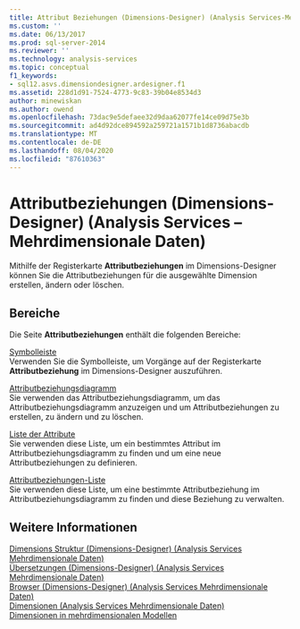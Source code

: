 ```yaml
---
title: Attribut Beziehungen (Dimensions-Designer) (Analysis Services-Mehrdimensionale Daten) | Microsoft-Dokumentation
ms.custom: ''
ms.date: 06/13/2017
ms.prod: sql-server-2014
ms.reviewer: ''
ms.technology: analysis-services
ms.topic: conceptual
f1_keywords:
- sql12.asvs.dimensiondesigner.ardesigner.f1
ms.assetid: 228d1d91-7524-4773-9c83-39b04e8534d3
author: minewiskan
ms.author: owend
ms.openlocfilehash: 73dac9e5defaee32d9daa62077fe14ce09d75e3b
ms.sourcegitcommit: ad4d92dce894592a259721a1571b1d8736abacdb
ms.translationtype: MT
ms.contentlocale: de-DE
ms.lasthandoff: 08/04/2020
ms.locfileid: "87610363"
---
```

# <a name="attribute-relationships-dimension-designer-analysis-services---multidimensional-data"></a>Attributbeziehungen (Dimensions-Designer) (Analysis Services – Mehrdimensionale Daten)
  Mithilfe der Registerkarte **Attributbeziehungen** im Dimensions-Designer können Sie die Attributbeziehungen für die ausgewählte Dimension erstellen, ändern oder löschen.  
  
## <a name="panes"></a>Bereiche  
 Die Seite **Attributbeziehungen** enthält die folgenden Bereiche:  
  
 [Symbolleiste](toolbar-attribute-relationship-dimension-designer-analysis-services-multidimensional-data.md)  
 Verwenden Sie die Symbolleiste, um Vorgänge auf der Registerkarte **Attributbeziehung** im Dimensions-Designer auszuführen.  
  
 [Attributbeziehungsdiagramm](attribute-relationship-diagram-analysis-services-multidimensional-data.md)  
 Sie verwenden das Attributbeziehungsdiagramm, um das Attributbeziehungsdiagramm anzuzeigen und um Attributbeziehungen zu erstellen, zu ändern und zu löschen.  
  
 [Liste der Attribute](attributes-designer-tab-dimension-designer-analysis-services-multidimensional-data.md)  
 Sie verwenden diese Liste, um ein bestimmtes Attribut im Attributbeziehungsdiagramm zu finden und um eine neue Attributbeziehungen zu definieren.  
  
 [Attributbeziehungen-Liste](attribute-relationships-designer-tab-dimension-designer-analysis-services-multidimensional-data.md)  
 Sie verwenden diese Liste, um eine bestimmte Attributbeziehung im Attributbeziehungsdiagramm zu finden und diese Beziehung zu verwalten.  
  
## <a name="see-also"></a>Weitere Informationen  
 [Dimensions Struktur &#40;Dimensions-Designer&#41; &#40;Analysis Services Mehrdimensionale Daten&#41;](dimension-structure-dimension-designer-analysis-services-multidimensional-data.md)   
 [Übersetzungen &#40;Dimensions-Designer&#41; &#40;Analysis Services Mehrdimensionale Daten&#41;](translations-dimension-designer-analysis-services-multidimensional-data.md)   
 [Browser &#40;Dimensions-Designer&#41; &#40;Analysis Services Mehrdimensionale Daten&#41;](browser-dimension-designer-analysis-services-multidimensional-data.md)   
 [Dimensionen &#40;Analysis Services Mehrdimensionale Daten&#41;](multidimensional-models-olap-logical-dimension-objects/dimensions-analysis-services-multidimensional-data.md)   
 [Dimensionen in mehrdimensionalen Modellen](multidimensional-models/dimensions-in-multidimensional-models.md)  
  
  
